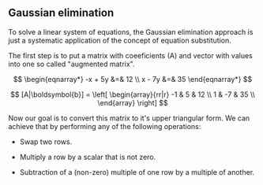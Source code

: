 ## Gaussian elimination

To solve a linear system of equations, the Gaussian elimination approach is just a systematic application of the concept of equation substitution.

The first step is to put a matrix with coeeficients (A) and vector with values into one so called "augmented matrix".

$$
\begin{eqnarray*}
  -x + 5y &=& 12 \\
   x - 7y &=& 35
\end{eqnarray*} 
$$

$$
[A|\boldsymbol{b}] = 
\left[
  \begin{array}{rr|r}
    -1 & 5 & 12 \\
    1 & -7 & 35  \\
  \end{array}
\right]
$$

Now our goal is to convert this matrix to it's upper triangular form. We can achieve that by performing any of the following operations:

* Swap two rows.

* Multiply a row by a scalar that is not zero.

* Subtraction of a (non-zero) multiple of one row by a multiple of another.
